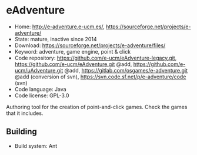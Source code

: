 # eAdventure

- Home: http://e-adventure.e-ucm.es/, https://sourceforge.net/projects/e-adventure/
- State: mature, inactive since 2014
- Download: https://sourceforge.net/projects/e-adventure/files/
- Keyword: adventure, game engine, point & click
- Code repository: https://github.com/e-ucm/eAdventure-legacy.git, https://github.com/e-ucm/eAdventure.git @add, https://github.com/e-ucm/uAdventure.git @add, https://gitlab.com/osgames/e-adventure.git @add (conversion of svn), https://svn.code.sf.net/p/e-adventure/code (svn)
- Code language: Java
- Code license: GPL-3.0

Authoring tool for the creation of point-and-click games.
Check the games that it includes.

## Building

- Build system: Ant
